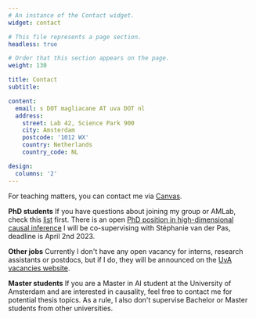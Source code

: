 ```yaml
---
# An instance of the Contact widget.
widget: contact

# This file represents a page section.
headless: true

# Order that this section appears on the page.
weight: 130

title: Contact
subtitle: 

content:
  email: s DOT magliacane AT uva DOT nl
  address:
    street: Lab 42, Science Park 900
    city: Amsterdam
    postcode: '1012 WX'
    country: Netherlands
    country_code: NL

design:
  columns: '2'
---
```


For teaching matters, you can contact me via [Canvas](https://canvas.uva.nl). 


**PhD students** If you have questions about joining my group or AMLab, check this [list](http://amlab.science.uva.nl/joining/) first. There is an open [PhD position in high-dimensional causal inference](https://werkenbij.amsterdamumc.org/en/vacatures/research/phd-student-high-dimensional-causal-inference) I will be co-supervising with Stéphanie van der Pas, deadline is April 2nd 2023.

**Other jobs** Currently I don't have any open vacancy for interns, research assistants or postdocs, but if I do, they will be announced on the [UvA vacancies website](https://vacatures.uva.nl/UvA/search/?createNewAlert=false&q=&optionsFacetsDD_department=&optionsFacetsDD_shifttype=Promotieplaats&optionsFacetsDD_facility=Faculteit+der+Natuurw.%2C+Wiskunde+%26+Informatica).


**Master students** If you are a Master in AI student at the University of Amsterdam and are interested in causality, feel free to contact me for potential thesis topics. As a rule, I also don't supervise Bachelor or Master students from other universities.





